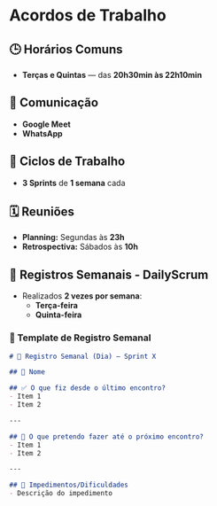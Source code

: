 # Acordos de Trabalho

## 🕒 Horários Comuns
- **Terças e Quintas** — das **20h30min às 22h10min**

## 📡 Comunicação
- **Google Meet**
- **WhatsApp**

## 🏃 Ciclos de Trabalho
- **3 Sprints** de **1 semana** cada

## 🗓️ Reuniões
- **Planning:** Segundas às **23h**
- **Retrospectiva:** Sábados às **10h**

## 📝 Registros Semanais - DailyScrum
- Realizados **2 vezes por semana**:
  - **Terça-feira**
  - **Quinta-feira**

### 📄 Template de Registro Semanal

```markdown
# 📅 Registro Semanal (Dia) — Sprint X

## 👥 Nome

## ✅ O que fiz desde o último encontro?
- Item 1
- Item 2

---

## 🚧 O que pretendo fazer até o próximo encontro?
- Item 1
- Item 2

---

## 🧱 Impedimentos/Dificuldades
- Descrição do impedimento
